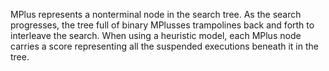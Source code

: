 MPlus represents a nonterminal node in the search tree. As the search progresses, the tree full of binary MPlusses trampolines back and forth to interleave the search. When using a heuristic model, each MPlus node carries a score representing all the suspended executions beneath it in the tree.